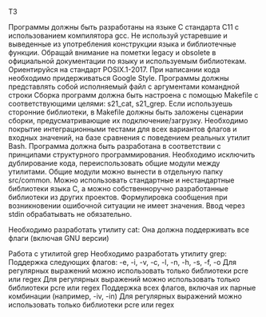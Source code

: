 ТЗ

Программы должны быть разработаны на языке С стандарта C11 с использованием компилятора gcc.
Не используй устаревшие и выведенные из употребления конструкции языка и библиотечные функции. Обращай внимание на пометки legacy и obsolete в официальной документации по языку и используемым библиотекам. Ориентируйся на стандарт POSIX.1-2017.
При написании кода необходимо придерживаться Google Style.
Программы должны представлять собой исполняемый файл с аргументами командной строки
Сборка программ должна быть настроена с помощью Makefile с соответствующими целями: s21_cat, s21_grep.
Если используешь сторонние библиотеки, в Makefile должны быть заложены сценарии сборки, предусматривающие их подключение/загрузку.
Необходимо покрытие интеграционными тестами для всех вариантов флагов и входных значений, на базе сравнения с поведением реальных утилит Bash.
Программа должна быть разработана в соответствии с принципами структурного программирования.
Необходимо исключить дублирование кода, переиспользовать общие модули между утилитами. Общие модули можно вынести в отдельную папку src/common.
Можно использовать стандартные и нестандартные библиотеки языка С, а можно собственноручно разработанные библиотеки из других проектов.
Формулировка сообщения при возникновении ошибочной ситуации не имеет значения.
Ввод через stdin обрабатывать не обязательно.


Необходимо разработать утилиту cat:
Она должна поддерживать все флаги (включая GNU версии)

Работа с утилитой grep
Необходимо разработать утилиту grep:
Поддержка следующих флагов: -e, -i, -v, -c, -l, -n, -h, -s, -f, -o
Для регулярных выражений можно использовать только библиотеки pcre или regex
Для регулярных выражений можно использовать только библиотеки pcre или regex
Поддержка всех флагов, включая их парные комбинации (например, -iv, -in)
Для регулярных выражений можно использовать только библиотеки pcre или regex
